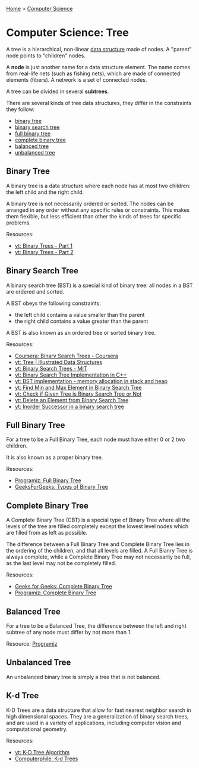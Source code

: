 [Home](../../README.md) > [Computer Science](./README.md)

# Computer Science: Tree

A tree is a hierarchical, non-linear [data structure](./ds.md) made of nodes. A "parent" node points to "children" nodes. 

A **node** is just another name for a data structure element. The name comes from real-life nets (such as fishing nets), which are made of connected elements (fibers). A network is a set of connected nodes.

A tree can be divided in several **subtrees**.

There are several kinds of tree data structures, they differ in the constraints they follow:
- [binary tree](#binary-tree)
- [binary search tree](#binary-search-tree)
- [full binary tree](#full-binary-tree)
- [complete binary tree](#complete-binary-tree)
- [balanced tree](#balanced-tree)
- [unbalanced tree](#unbalanced-tree)


## Binary Tree

A binary tree is a data structure where each node has at most two children: the left child and the right child.

A binary tree is not necessarily ordered or sorted. The nodes can be arranged in any order without any specific rules or constraints. This makes them flexible, but less efficient than other the kinds of trees for specific problems.

Resources:
- [yt: Binary Trees - Part 1](https://www.youtube.com/watch?v=76dhtgZt38A&list=PLUl4u3cNGP63EdVPNLG3ToM6LaEUuStEY&index=9)
- [yt: Binary Trees - Part 2](https://www.youtube.com/watch?v=U1JYwHcFfso&list=PLUl4u3cNGP63EdVPNLG3ToM6LaEUuStEY&index=10)


## Binary Search Tree

A binary search tree (BST) is a special kind of binary tree: all nodes in a BST are ordered and sorted.

A BST obeys the following constraints:
- the left child contains a value smaller than the parent
- the right child contains a value greater than the parent

A BST is also known as an ordered tree or sorted binary tree.

Resources:
- [Coursera: Binary Search Trees - Coursera](https://www.coursera.org/learn/data-structures/lecture/E7cXP/introduction)
- [yt: Tree | Illustrated Data Structures](https://www.youtube.com/watch?v=S2W3SXGPVyU)
- [yt: Binary Search Trees - MIT](https://www.youtube.com/watch?v=76dhtgZt38A)
- [yt: Binary Search Tree Implementation in C++](https://www.youtube.com/watch?v=COZK7NATh4k&list=PL2_aWCzGMAwI3W_JlcBbtYTwiQSsOTa6P&index=29)
- [yt: BST implementation - memory allocation in stack and heap](https://www.youtube.com/watch?v=hWokyBoo0aI&list=PL2_aWCzGMAwI3W_JlcBbtYTwiQSsOTa6P&index=30)
- [yt: Find Min and Max Element in Binary Search Tree](https://www.youtube.com/watch?v=Ut90klNN264&list=PL2_aWCzGMAwI3W_JlcBbtYTwiQSsOTa6P&index=31)
- [yt: Check if Given Tree is Binary Search Tree or Not](https://www.youtube.com/watch?v=yEwSGhSsT0U&list=PL2_aWCzGMAwI3W_JlcBbtYTwiQSsOTa6P&index=36)
- [yt: Delete an Element from Binary Search Tree](https://www.youtube.com/watch?v=gcULXE7ViZw&list=PL2_aWCzGMAwI3W_JlcBbtYTwiQSsOTa6P&index=37)
- [yt: Inorder Successor in a binary search tree](https://www.youtube.com/watch?v=5cPbNCrdotA&list=PL2_aWCzGMAwI3W_JlcBbtYTwiQSsOTa6P&index=38)


## Full Binary Tree

For a tree to be a Full Binary Tree, each node must have either 0 or 2 two children.

It is also known as a proper binary tree.

Resources:
- [Programiz: Full Binary Tree](https://www.programiz.com/dsa/full-binary-tree)
- [GeeksForGeeks: Types of Binary Tree](https://www.geeksforgeeks.org/types-of-binary-tree/)


## Complete Binary Tree

A Complete Binary Tree (CBT) is a special type of Binary Tree where all the levels of the tree are filled completely except the lowest level nodes which are filled from as left as possible.

The difference between a Full Binary Tree and Complete Binary Tree lies in the ordering of the children, and that all levels are filled. A Full Bianry Tree is always complete, while a Complete Binary Tree may not necessarily be full, as the last level may not be completely filled.

Resources:
- [Geeks for Geeks: Complete Binary Tree](https://www.geeksforgeeks.org/complete-binary-tree)
- [Programiz: Complete Binary Tree](https://www.programiz.com/dsa/complete-binary-tree)


## Balanced Tree

For a tree to be a Balanced Tree, the difference between the left and right subtree of any node must differ by not more than 1.

Resource: [Programiz](https://www.programiz.com/dsa/balanced-binary-tree)


## Unbalanced Tree

An unbalanced binary tree is simply a tree that is not balanced.


## K-d Tree

K-D Trees are a data structure that allow for fast nearest neighbor search in high dimensional spaces. They are a generalization of binary search trees, and are used in a variety of applications, including computer vision and computational geometry.

Resources:
- [yt: K-D Tree Algorithm](https://www.youtube.com/watch?v=Y4ZgLlDfKDg)
- [Computerphile: K-d Trees](https://www.youtube.com/watch?v=BK5x7IUTIyU)
